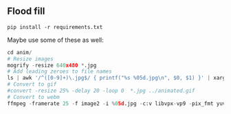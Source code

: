 ## Flood fill

`pip install -r requirements.txt`

Maybe use some of these as well:

```python
cd anim/
# Resize images
mogrify -resize 640x480 *.jpg
# Add leading zeroes to file names
ls | awk '/^([0-9]+)\.jpg$/ { printf("%s %05d.jpg\n", $0, $1) }' | xargs -n2 mv
# Convert to gif
#convert -resize 25% -delay 20 -loop 0  *.jpg ../animated.gif
# Convert to webm
ffmpeg -framerate 25 -f image2 -i %05d.jpg -c:v libvpx-vp9 -pix_fmt yuva420p ../output.webm

```
